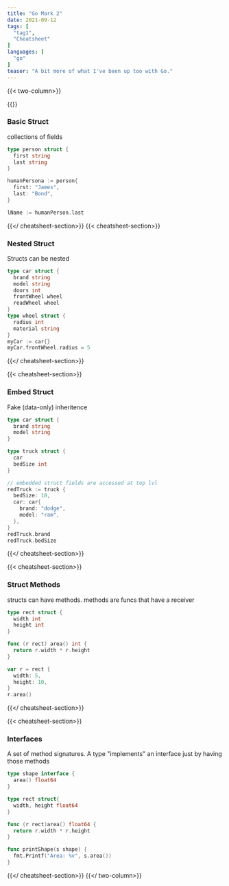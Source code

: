 ```yaml
---
title: "Go Mark 2"
date: 2021-09-12
tags: [
  "tag1",
  "Cheatsheet"
]
languages: [
  "go"
]
teaser: "A bit more of what I've been up too with Go."
---
```


{{< two-column>}}

{{<cheatsheet-section>}}
### Basic Struct 

collections of fields

```go
type person struct {
  first string
  last string
}
```

```go
humanPersona := person{
  first: "James",
  last: "Bond",
}

lName := humanPerson.last
```
{{</ cheatsheet-section>}}
{{< cheatsheet-section>}}
### Nested Struct

Structs can be nested

```go
type car struct {
  brand string
  model string
  doors int
  frontWheel wheel
  readWheel wheel
}
type wheel struct {
  radius int
  material string
}
myCar := car{}
myCar.frontWheel.radius = 5
```

{{</ cheatsheet-section>}}

{{< cheatsheet-section>}}
### Embed Struct

Fake (data-only) inheritence 
```go
type car struct {
  brand string
  model string
}

type truck struct {
  car
  bedSize int
}

// embedded struct fields are accessed at top lvl
redTruck := truck {
  bedSize: 10,
  car: car{
    brand: "dodge",
    model: "ram",
  },
}
redTruck.brand
redTruck.bedSize
```

{{</ cheatsheet-section>}}

{{< cheatsheet-section>}}
### Struct Methods

structs can have methods. methods are funcs that have a receiver
```go
type rect struct {
  width int
  height int
}

func (r rect) area() int {
  return r.width * r.height
}

var r = rect {
  width: 5,
  height: 10,
}
r.area()

```
{{</ cheatsheet-section>}}

{{< cheatsheet-section>}}
### Interfaces

A set of method signatures. A type "implements" an interface just by having those methods
```go
type shape interface {
  area() float64
}

type rect struct{
  width, height float64
}

func (r rect)area() float64 {
  return r.width * r.height
}

func printShape(s shape) {
  fmt.Printf("Area: %v", s.area())
}
```
{{</ cheatsheet-section>}}
{{</ two-column>}}
